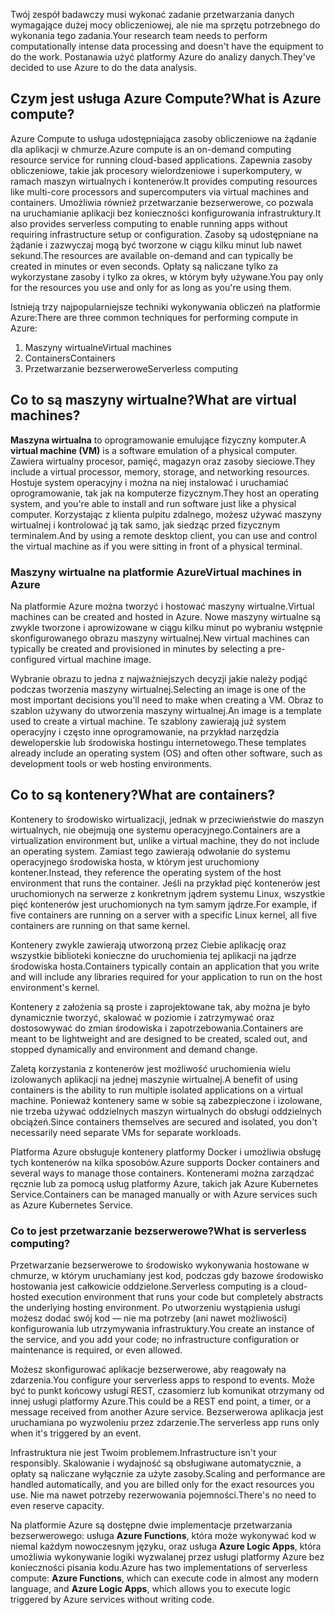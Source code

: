<span data-ttu-id="93cc6-101">Twój zespół badawczy musi wykonać zadanie przetwarzania danych wymagające dużej mocy obliczeniowej, ale nie ma sprzętu potrzebnego do wykonania tego zadania.</span><span class="sxs-lookup"><span data-stu-id="93cc6-101">Your research team needs to perform computationally intense data processing and doesn't have the equipment to do the work.</span></span> <span data-ttu-id="93cc6-102">Postanawia użyć platformy Azure do analizy danych.</span><span class="sxs-lookup"><span data-stu-id="93cc6-102">They've decided to use Azure to do the data analysis.</span></span>

## <a name="what-is-azure-compute"></a><span data-ttu-id="93cc6-103">Czym jest usługa Azure Compute?</span><span class="sxs-lookup"><span data-stu-id="93cc6-103">What is Azure compute?</span></span>
<span data-ttu-id="93cc6-104">Azure Compute to usługa udostępniająca zasoby obliczeniowe na żądanie dla aplikacji w chmurze.</span><span class="sxs-lookup"><span data-stu-id="93cc6-104">Azure compute is an on-demand computing resource service for running cloud-based applications.</span></span> <span data-ttu-id="93cc6-105">Zapewnia zasoby obliczeniowe, takie jak procesory wielordzeniowe i superkomputery, w ramach maszyn wirtualnych i kontenerów.</span><span class="sxs-lookup"><span data-stu-id="93cc6-105">It provides computing resources like multi-core processors and supercomputers via virtual machines and containers.</span></span> <span data-ttu-id="93cc6-106">Umożliwia również przetwarzanie bezserwerowe, co pozwala na uruchamianie aplikacji bez konieczności konfigurowania infrastruktury.</span><span class="sxs-lookup"><span data-stu-id="93cc6-106">It also provides serverless computing to enable running apps without requiring infrastructure setup or configuration.</span></span> <span data-ttu-id="93cc6-107">Zasoby są udostępniane na żądanie i zazwyczaj mogą być tworzone w ciągu kilku minut lub nawet sekund.</span><span class="sxs-lookup"><span data-stu-id="93cc6-107">The resources are available on-demand and can typically be created in minutes or even seconds.</span></span> <span data-ttu-id="93cc6-108">Opłaty są naliczane tylko za wykorzystane zasoby i tylko za okres, w którym były używane.</span><span class="sxs-lookup"><span data-stu-id="93cc6-108">You pay only for the resources you use and only for as long as you're using them.</span></span>

<span data-ttu-id="93cc6-109">Istnieją trzy najpopularniejsze techniki wykonywania obliczeń na platformie Azure:</span><span class="sxs-lookup"><span data-stu-id="93cc6-109">There are three common techniques for performing compute in Azure:</span></span>
1. <span data-ttu-id="93cc6-110">Maszyny wirtualne</span><span class="sxs-lookup"><span data-stu-id="93cc6-110">Virtual machines</span></span>
1. <span data-ttu-id="93cc6-111">Containers</span><span class="sxs-lookup"><span data-stu-id="93cc6-111">Containers</span></span>
1. <span data-ttu-id="93cc6-112">Przetwarzanie bezserwerowe</span><span class="sxs-lookup"><span data-stu-id="93cc6-112">Serverless computing</span></span>

## <a name="what-are-virtual-machines"></a><span data-ttu-id="93cc6-113">Co to są maszyny wirtualne?</span><span class="sxs-lookup"><span data-stu-id="93cc6-113">What are virtual machines?</span></span>

<span data-ttu-id="93cc6-114">**Maszyna wirtualna**  to oprogramowanie emulujące fizyczny komputer.</span><span class="sxs-lookup"><span data-stu-id="93cc6-114">A **virtual machine (VM)** is a software emulation of a physical computer.</span></span> <span data-ttu-id="93cc6-115">Zawiera wirtualny procesor, pamięć, magazyn oraz zasoby sieciowe.</span><span class="sxs-lookup"><span data-stu-id="93cc6-115">They include a virtual processor, memory, storage, and networking resources.</span></span> <span data-ttu-id="93cc6-116">Hostuje system operacyjny i można na niej instalować i uruchamiać oprogramowanie, tak jak na komputerze fizycznym.</span><span class="sxs-lookup"><span data-stu-id="93cc6-116">They host an operating system, and you're able to install and run software just like a physical computer.</span></span> <span data-ttu-id="93cc6-117">Korzystając z klienta pulpitu zdalnego, możesz używać maszyny wirtualnej i kontrolować ją tak samo, jak siedząc przed fizycznym terminalem.</span><span class="sxs-lookup"><span data-stu-id="93cc6-117">And by using a remote desktop client, you can use and control the virtual machine as if you were sitting in front of a physical terminal.</span></span>

### <a name="virtual-machines-in-azure"></a><span data-ttu-id="93cc6-118">Maszyny wirtualne na platformie Azure</span><span class="sxs-lookup"><span data-stu-id="93cc6-118">Virtual machines in Azure</span></span>

<span data-ttu-id="93cc6-119">Na platformie Azure można tworzyć i hostować maszyny wirtualne.</span><span class="sxs-lookup"><span data-stu-id="93cc6-119">Virtual machines can be created and hosted in Azure.</span></span> <span data-ttu-id="93cc6-120">Nowe maszyny wirtualne są zwykle tworzone i aprowizowane w ciągu kilku minut po wybraniu wstępnie skonfigurowanego obrazu maszyny wirtualnej.</span><span class="sxs-lookup"><span data-stu-id="93cc6-120">New virtual machines can typically be created and provisioned in minutes by selecting a pre-configured virtual machine image.</span></span>

<span data-ttu-id="93cc6-121">Wybranie obrazu to jedna z najważniejszych decyzji jakie należy podjąć podczas tworzenia maszyny wirtualnej.</span><span class="sxs-lookup"><span data-stu-id="93cc6-121">Selecting an image is one of the most important decisions you'll need to make when creating a VM.</span></span> <span data-ttu-id="93cc6-122">Obraz to szablon używany do utworzenia maszyny wirtualnej.</span><span class="sxs-lookup"><span data-stu-id="93cc6-122">An image is a template used to create a virtual machine.</span></span> <span data-ttu-id="93cc6-123">Te szablony zawierają już system operacyjny i często inne oprogramowanie, na przykład narzędzia deweloperskie lub środowiska hostingu internetowego.</span><span class="sxs-lookup"><span data-stu-id="93cc6-123">These templates already include an operating system (OS) and often other software, such as development tools or web hosting environments.</span></span>

## <a name="what-are-containers"></a><span data-ttu-id="93cc6-124">Co to są kontenery?</span><span class="sxs-lookup"><span data-stu-id="93cc6-124">What are containers?</span></span>

<span data-ttu-id="93cc6-125">Kontenery to środowisko wirtualizacji, jednak w przeciwieństwie do maszyn wirtualnych, nie obejmują one systemu operacyjnego.</span><span class="sxs-lookup"><span data-stu-id="93cc6-125">Containers are a virtualization environment but, unlike a virtual machine, they do not include an operating system.</span></span> <span data-ttu-id="93cc6-126">Zamiast tego zawierają odwołanie do systemu operacyjnego środowiska hosta, w którym jest uruchomiony kontener.</span><span class="sxs-lookup"><span data-stu-id="93cc6-126">Instead, they reference the operating system of the host environment that runs the container.</span></span> <span data-ttu-id="93cc6-127">Jeśli na przykład pięć kontenerów jest uruchomionych na serwerze z konkretnym jądrem systemu Linux, wszystkie pięć kontenerów jest uruchomionych na tym samym jądrze.</span><span class="sxs-lookup"><span data-stu-id="93cc6-127">For example, if five containers are running on a server with a specific Linux kernel, all five containers are running on that same kernel.</span></span> 

<span data-ttu-id="93cc6-128">Kontenery zwykle zawierają utworzoną przez Ciebie aplikację oraz wszystkie biblioteki konieczne do uruchomienia tej aplikacji na jądrze środowiska hosta.</span><span class="sxs-lookup"><span data-stu-id="93cc6-128">Containers typically contain an application that you write and will include any libraries required for your application to run on the host environment's kernel.</span></span> 

<span data-ttu-id="93cc6-129">Kontenery z założenia są proste i zaprojektowane tak, aby można je było dynamicznie tworzyć, skalować w poziomie i zatrzymywać oraz dostosowywać do zmian środowiska i zapotrzebowania.</span><span class="sxs-lookup"><span data-stu-id="93cc6-129">Containers are meant to be lightweight and are designed to be created, scaled out, and stopped dynamically and environment and demand change.</span></span>

<span data-ttu-id="93cc6-130">Zaletą korzystania z kontenerów jest możliwość uruchomienia wielu izolowanych aplikacji na jednej maszynie wirtualnej.</span><span class="sxs-lookup"><span data-stu-id="93cc6-130">A benefit of using containers is the ability to run multiple isolated applications on a virtual machine.</span></span> <span data-ttu-id="93cc6-131">Ponieważ kontenery same w sobie są zabezpieczone i izolowane, nie trzeba używać oddzielnych maszyn wirtualnych do obsługi oddzielnych obciążeń.</span><span class="sxs-lookup"><span data-stu-id="93cc6-131">Since containers themselves are secured and isolated, you don't necessarily need separate VMs for separate workloads.</span></span>

<span data-ttu-id="93cc6-132">Platforma Azure obsługuje kontenery platformy Docker i umożliwia obsługę tych kontenerów na kilka sposobów.</span><span class="sxs-lookup"><span data-stu-id="93cc6-132">Azure supports Docker containers and several ways to manage those containers.</span></span> <span data-ttu-id="93cc6-133">Kontenerami można zarządzać ręcznie lub za pomocą usług platformy Azure, takich jak Azure Kubernetes Service.</span><span class="sxs-lookup"><span data-stu-id="93cc6-133">Containers can be managed manually or with Azure services such as Azure Kubernetes Service.</span></span>

### <a name="what-is-serverless-computing"></a><span data-ttu-id="93cc6-134">Co to jest przetwarzanie bezserwerowe?</span><span class="sxs-lookup"><span data-stu-id="93cc6-134">What is serverless computing?</span></span>

<span data-ttu-id="93cc6-135">Przetwarzanie bezserwerowe to środowisko wykonywania hostowane w chmurze, w którym uruchamiany jest kod, podczas gdy bazowe środowisko hostowania jest całkowicie oddzielone.</span><span class="sxs-lookup"><span data-stu-id="93cc6-135">Serverless computing is a cloud-hosted execution environment that runs your code but completely abstracts the underlying hosting environment.</span></span> <span data-ttu-id="93cc6-136">Po utworzeniu wystąpienia usługi możesz dodać swój kod — nie ma potrzeby (ani nawet możliwości) konfigurowania lub utrzymywania infrastruktury.</span><span class="sxs-lookup"><span data-stu-id="93cc6-136">You create an instance of the service, and you add your code; no infrastructure configuration or maintenance is required, or even allowed.</span></span>

<span data-ttu-id="93cc6-137">Możesz skonfigurować aplikacje bezserwerowe, aby reagowały na zdarzenia.</span><span class="sxs-lookup"><span data-stu-id="93cc6-137">You configure your serverless apps to respond to events.</span></span> <span data-ttu-id="93cc6-138">Może być to punkt końcowy usługi REST, czasomierz lub komunikat otrzymany od innej usługi platformy Azure.</span><span class="sxs-lookup"><span data-stu-id="93cc6-138">This could be a REST end point, a timer, or a message received from another Azure service.</span></span> <span data-ttu-id="93cc6-139">Bezserwerowa aplikacja jest uruchamiana po wyzwoleniu przez zdarzenie.</span><span class="sxs-lookup"><span data-stu-id="93cc6-139">The serverless app runs only when it's triggered by an event.</span></span> 

<span data-ttu-id="93cc6-140">Infrastruktura nie jest Twoim problemem.</span><span class="sxs-lookup"><span data-stu-id="93cc6-140">Infrastructure isn't your responsibly.</span></span> <span data-ttu-id="93cc6-141">Skalowanie i wydajność są obsługiwane automatycznie, a opłaty są naliczane wyłącznie za użyte zasoby.</span><span class="sxs-lookup"><span data-stu-id="93cc6-141">Scaling and performance are handled automatically, and you are billed only for the exact resources you use.</span></span> <span data-ttu-id="93cc6-142">Nie ma nawet potrzeby rezerwowania pojemności.</span><span class="sxs-lookup"><span data-stu-id="93cc6-142">There's no need to even reserve capacity.</span></span>

<span data-ttu-id="93cc6-143">Na platformie Azure są dostępne dwie implementacje przetwarzania bezserwerowego: usługa **Azure Functions**, która może wykonywać kod w niemal każdym nowoczesnym języku, oraz usługa **Azure Logic Apps**, która umożliwia wykonywanie logiki wyzwalanej przez usługi platformy Azure bez konieczności pisania kodu.</span><span class="sxs-lookup"><span data-stu-id="93cc6-143">Azure has two implementations of serverless compute: **Azure Functions**, which can execute code in almost any modern language, and **Azure Logic Apps**, which allows you to execute logic triggered by Azure services without writing code.</span></span>
